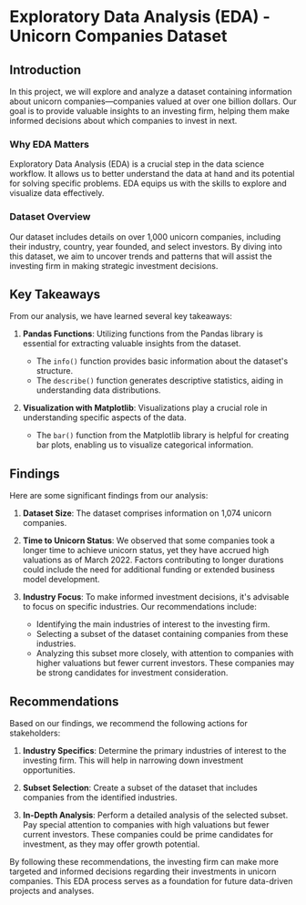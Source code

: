 # Exploratory Data Analysis (EDA) - Unicorn Companies Dataset

## Introduction
In this project, we will explore and analyze a dataset containing information about unicorn companies—companies valued at over one billion dollars. Our goal is to provide valuable insights to an investing firm, helping them make informed decisions about which companies to invest in next.

### Why EDA Matters
Exploratory Data Analysis (EDA) is a crucial step in the data science workflow. It allows us to better understand the data at hand and its potential for solving specific problems. EDA equips us with the skills to explore and visualize data effectively.

### Dataset Overview
Our dataset includes details on over 1,000 unicorn companies, including their industry, country, year founded, and select investors. By diving into this dataset, we aim to uncover trends and patterns that will assist the investing firm in making strategic investment decisions.

## Key Takeaways
From our analysis, we have learned several key takeaways:

1. **Pandas Functions**: Utilizing functions from the Pandas library is essential for extracting valuable insights from the dataset.
   - The `info()` function provides basic information about the dataset's structure.
   - The `describe()` function generates descriptive statistics, aiding in understanding data distributions.

2. **Visualization with Matplotlib**: Visualizations play a crucial role in understanding specific aspects of the data.
   - The `bar()` function from the Matplotlib library is helpful for creating bar plots, enabling us to visualize categorical information.

## Findings
Here are some significant findings from our analysis:

1. **Dataset Size**: The dataset comprises information on 1,074 unicorn companies.

2. **Time to Unicorn Status**: We observed that some companies took a longer time to achieve unicorn status, yet they have accrued high valuations as of March 2022. Factors contributing to longer durations could include the need for additional funding or extended business model development.

3. **Industry Focus**: To make informed investment decisions, it's advisable to focus on specific industries. Our recommendations include:
   - Identifying the main industries of interest to the investing firm.
   - Selecting a subset of the dataset containing companies from these industries.
   - Analyzing this subset more closely, with attention to companies with higher valuations but fewer current investors. These companies may be strong candidates for investment consideration.

## Recommendations
Based on our findings, we recommend the following actions for stakeholders:

1. **Industry Specifics**: Determine the primary industries of interest to the investing firm. This will help in narrowing down investment opportunities.

2. **Subset Selection**: Create a subset of the dataset that includes companies from the identified industries.

3. **In-Depth Analysis**: Perform a detailed analysis of the selected subset. Pay special attention to companies with high valuations but fewer current investors. These companies could be prime candidates for investment, as they may offer growth potential.

By following these recommendations, the investing firm can make more targeted and informed decisions regarding their investments in unicorn companies. This EDA process serves as a foundation for future data-driven projects and analyses.
